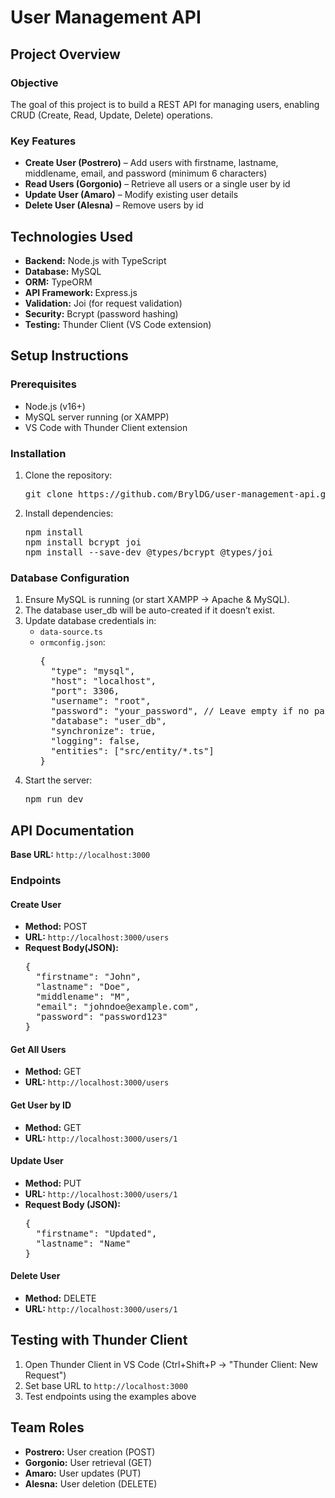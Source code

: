 <h1>User Management API</h1>

<h2>Project Overview</h2>

<h3>Objective</h3>
<p>The goal of this project is to build a REST API for managing users, enabling CRUD (Create, Read, Update, Delete) operations.</p>

<h3>Key Features</h3>
<ul>
  <li><strong>Create User (Postrero)</strong> – Add users with firstname, lastname, middlename, email, and password (minimum 6 characters)</li>
  <li><strong>Read Users (Gorgonio)</strong> – Retrieve all users or a single user by id</li>
  <li><strong>Update User (Amaro)</strong> – Modify existing user details</li>
  <li><strong>Delete User (Alesna)</strong> – Remove users by id</li>
</ul>

<h2>Technologies Used</h2>
<ul>
  <li><strong>Backend:</strong> Node.js with TypeScript</li>
  <li><strong>Database:</strong> MySQL</li>
  <li><strong>ORM:</strong> TypeORM</li>
  <li><strong>API Framework: </strong>  Express.js</li>
  <li><strong>Validation:</strong> Joi (for request validation)</li>
  <li><strong>Security:</strong> Bcrypt (password hashing)</li>
  <li><strong>Testing:</strong> Thunder Client (VS Code extension)</li>
</ul>

<h2>Setup Instructions</h2>

<h3>Prerequisites</h3>
<ul>
  <li>Node.js (v16+)</li>
  <li>MySQL server running (or XAMPP)</li>
  <li>VS Code with Thunder Client extension</li>
</ul>

<h3>Installation</h3>
<ol>
  <li>Clone the repository:
    <pre>git clone https://github.com/BrylDG/user-management-api.git</pre>
  </li>
  <li>Install dependencies:
    <pre>npm install
npm install bcrypt joi
npm install --save-dev @types/bcrypt @types/joi</pre>
  </li>
</ol>

<h3>Database Configuration</h3>
<ol>
  <li>Ensure MySQL is running (or start XAMPP → Apache & MySQL).</li>
  <li>The database user_db will be auto-created if it doesn’t exist.</li>
  <li>Update database credentials in:
    <ul>
      <li><code>data-source.ts</code></li>
      <li><code>ormconfig.json</code>:
        <pre>{
  "type": "mysql",
  "host": "localhost",
  "port": 3306,
  "username": "root",
  "password": "your_password", // Leave empty if no password
  "database": "user_db",
  "synchronize": true,
  "logging": false,
  "entities": ["src/entity/*.ts"]
}</pre>
      </li>
    </ul>
  </li>
  <li>Start the server:
    <pre>npm run dev</pre>
  </li>
</ol>

<h2>API Documentation</h2>
<p><strong>Base URL:</strong> <code>http://localhost:3000</code></p>

<h3>Endpoints</h3>

<h4>Create User</h4>
<ul>
  <li><strong>Method:</strong> POST</li>
  <li><strong>URL:</strong> <code>http://localhost:3000/users</code></li>
  <li><strong>Request Body(JSON):</strong>
    <pre>{
  "firstname": "John",
  "lastname": "Doe",
  "middlename": "M",
  "email": "johndoe@example.com",
  "password": "password123"
}</pre>
  </li>
</ul>

<h4>Get All Users</h4>
<ul>
  <li><strong>Method:</strong> GET</li>
  <li><strong>URL:</strong>  <code>http://localhost:3000/users</code></li>
</ul>

<h4>Get User by ID</h4>
<ul>
  <li><strong>Method:</strong> GET</li>
  <li><strong>URL:</strong>  <code>http://localhost:3000/users/1</code></li>
</ul>

<h4>Update User</h4>
<ul>
  <li><strong>Method:</strong> PUT</li>
  <li><strong>URL:</strong>  <code>http://localhost:3000/users/1</code></li>
  <li><strong>Request Body (JSON):</strong>
    <pre>{
  "firstname": "Updated",
  "lastname": "Name"
}</pre>
  </li>
</ul>

<h4>Delete User</h4>
<ul>
  <li><strong>Method:</strong> DELETE</li>
  <li><strong>URL:</strong> <code>http://localhost:3000/users/1</code></li>
</ul>

<h2>Testing with Thunder Client</h2>
<ol>
  <li>Open Thunder Client in VS Code (Ctrl+Shift+P → "Thunder Client: New Request")</li>
  <li>Set base URL to <code>http://localhost:3000</code></li>
  <li>Test endpoints using the examples above</li>
</ol>

<h2>Team Roles</h2>
<ul>
  <li><strong>Postrero:</strong> User creation (POST)</li>
  <li><strong>Gorgonio:</strong> User retrieval (GET)</li>
  <li><strong>Amaro:</strong> User updates (PUT)</li>
  <li><strong>Alesna:</strong> User deletion (DELETE)</li>
</ul>

